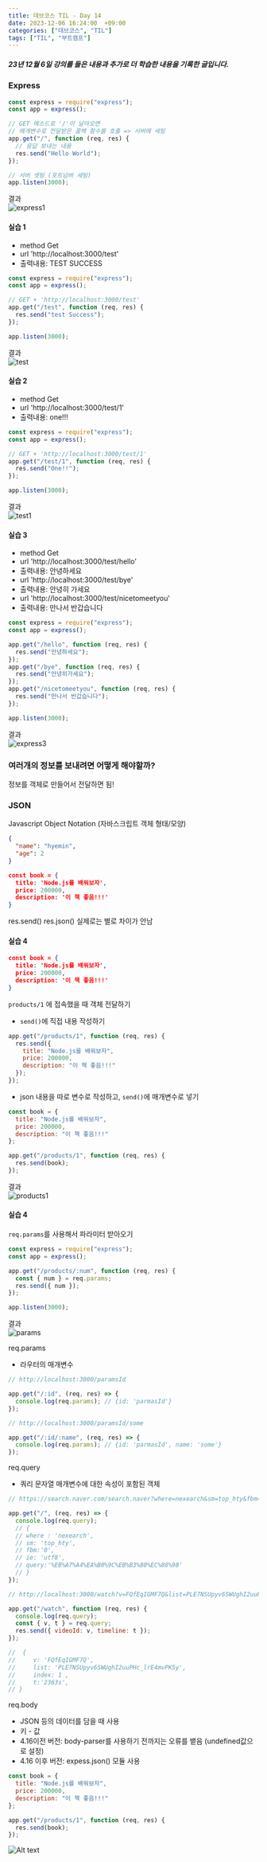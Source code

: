 ```yaml
---
title: 데브코스 TIL - Day 14
date: 2023-12-06 16:24:00  +09:00
categories: ["데브코스", "TIL"]
tags: ["TIL", "부트캠프"]
---
```


##### 23년 12월 6일 강의를 들은 내용과 추가로 더 학습한 내용을 기록한 글입니다.

### Express

```js
const express = require("express");
const app = express();

// GET 메소드로 '/'이 날아오면
// 매개변수로 전달받은 콜백 함수를 호출 => 서버에 세팅
app.get("/", function (req, res) {
  // 응답 보내는 내용
  res.send("Hello World");
});

// 서버 셋팅 (포트넘버 세팅)
app.listen(3000);
```

결과  
![express1](https://github.com/hyemin12/hyemin12.github.io/assets/66300732/9f7d5c03-dc6e-47ae-8744-0b799dee68fc)

#### 실습 1

- method Get
- url 'http://localhost:3000/test'
- 출력내용: TEST SUCCESS

```js
const express = require("express");
const app = express();

// GET + 'http://localhost:3000/test'
app.get("/test", function (req, res) {
  res.send("test Success");
});

app.listen(3000);
```

결과  
![test](https://github.com/hyemin12/hyemin12.github.io/assets/66300732/14f6065e-9ad5-4320-bb8a-98a713241cc8)

#### 실습 2

- method Get
- url 'http://localhost:3000/test/1'
- 출력내용: one!!!

```js
const express = require("express");
const app = express();

// GET + 'http://localhost:3000/test/1'
app.get("/test/1", function (req, res) {
  res.send("One!!");
});

app.listen(3000);
```

결과  
![test1](https://github.com/hyemin12/hyemin12.github.io/assets/66300732/5bccdc99-85e6-4f1c-9dc6-8e54066499f6)

#### 실습 3

- method Get
- url 'http://localhost:3000/test/hello'
- 출력내용: 안녕하세요
- url 'http://localhost:3000/test/bye'
- 출력내용: 안녕히 가세요
- url 'http://localhost:3000/test/nicetomeetyou'
- 출력내용: 만나서 반갑습니다

```js
const express = require("express");
const app = express();

app.get("/hello", function (req, res) {
  res.send("안녕하세요");
});
app.get("/bye", function (req, res) {
  res.send("안녕히가세요");
});
app.get("/nicetomeetyou", function (req, res) {
  res.send("만나서 반갑습니다");
});

app.listen(3000);
```

결과  
![express3](https://github.com/hyemin12/hyemin12.github.io/assets/66300732/f8520486-e632-4a9f-9bd4-7c3fc50bf16c)

### 여러개의 정보를 보내려면 어떻게 해야할까?

정보를 객체로 만들어서 전달하면 됨!

### JSON

Javascript Object Notation (자바스크립트 객체 형태/모양)

```json
{
  "name": "hyemin",
  "age": 2
}
```

```json
const book = {
  title: 'Node.js를 배워보자',
  price: 200000,
  description: '이 책 좋음!!!'
}
```

res.send()
res.json()
실제로는 별로 차이가 안남

#### 실습 4

```json
const book = {
  title: 'Node.js를 배워보자',
  price: 200000,
  description: '이 책 좋음!!!'
}
```

`products/1` 에 접속했을 때 객체 전달하기

- `send()`에 직접 내용 작성하기

```js
app.get("/products/1", function (req, res) {
  res.send({
    title: "Node.js를 배워보자",
    price: 200000,
    description: "이 책 좋음!!!"
  });
});
```

- json 내용을 따로 변수로 작성하고, `send()`에 매개변수로 넣기

```js
const book = {
  title: "Node.js를 배워보자",
  price: 200000,
  description: "이 책 좋음!!!"
};

app.get("/products/1", function (req, res) {
  res.send(book);
});
```

결과  
![products1](https://github.com/hyemin12/hyemin12.github.io/assets/66300732/75f7ff08-0d50-41e7-9fc2-3624fd935370)

#### 실습 4

`req.params`를 사용해서 파라미터 받아오기

```js
const express = require("express");
const app = express();

app.get("/products/:num", function (req, res) {
  const { num } = req.params;
  res.send({ num });
});

app.listen(3000);
```

결과  
![params](https://github.com/hyemin12/hyemin12.github.io/assets/66300732/9e5da042-a3c5-493b-a936-72daa3d9236a)

req.params

- 라우터의 매개변수

```js
// http://localhost:3000/paramsId

app.get("/:id", (req, res) => {
  console.log(req.params); // {id: 'parmasId'}
});
```

```js
// http://localhost:3000/paramsId/some

app.get("/:id/:name", (req, res) => {
  console.log(req.params); // {id: 'parmasId', name: 'some'}
});
```

req.query

- 쿼리 문자열 매개변수에 대한 속성이 포함된 객체

```js
// https://search.naver.com/search.naver?where=nexearch&sm=top_hty&fbm=0&ie=utf8&query=%EB%A7%A4%EA%B0%9C%EB%B3%80%EC%88%98

app.get("/", (req, res) => {
  console.log(req.query);
  // {
  // where : 'nexearch',
  // sm: 'top_hty',
  // fbm:'0',
  // ie: 'utf8',
  // query:'%EB%A7%A4%EA%B0%9C%EB%B3%80%EC%88%98'
  // }
});
```

```js
// http://localhost:3000/watch?v=FQfEqIGMF7Q&list=PLE7NSUpyv6SWUghI2uuPHc_lrE4mvPK5y&index=1&t=2363s

app.get("/watch", function (req, res) {
  console.log(req.query);
  const { v, t } = req.query;
  res.send({ videoId: v, timeline: t });
});

//  {
//     v: 'FQfEqIGMF7Q',
//     list: 'PLE7NSUpyv6SWUghI2uuPHc_lrE4mvPK5y',
//     index: 1 ,
//     t:'2363s',
// }
```

req.body

- JSON 등의 데이터를 담을 때 사용
- 키 - 값
- 4.16이전 버전: body-parser를 사용하기 전까지는 오류를 뱉음 (undefined값으로 설정)
- 4.16 이후 버전: expess.json() 모듈 사용

```js
const book = {
  title: "Node.js를 배워보자",
  price: 200000,
  description: "이 책 좋음!!!"
};

app.get("/products/1", function (req, res) {
  res.send(book);
});
```

![Alt text](image.png)
